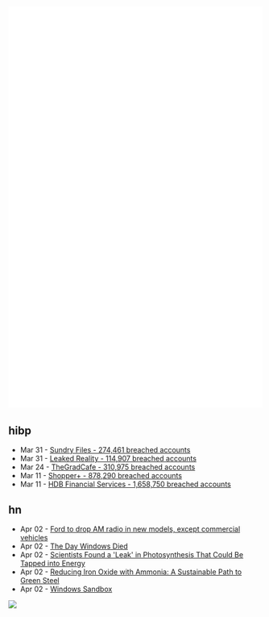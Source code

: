 ![Metrics](https://raw.githubusercontent.com/phixion/phixion/master/metrics.svg)

## hibp

<!--
for https://github.com/phixion/phixion/blob/main/.github/workflows/feeds.yml
-->
<!--START_SECTION:haveibeenpwnd-->
- Mar 31 - [Sundry Files - 274,461 breached accounts](https://haveibeenpwned.com/PwnedWebsites#SundryFiles)
- Mar 31 - [Leaked Reality - 114,907 breached accounts](https://haveibeenpwned.com/PwnedWebsites#LeakedReality)
- Mar 24 - [TheGradCafe - 310,975 breached accounts](https://haveibeenpwned.com/PwnedWebsites#TheGradCafe)
- Mar 11 - [Shopper+ - 878,290 breached accounts](https://haveibeenpwned.com/PwnedWebsites#ShopperPlus)
- Mar 11 - [HDB Financial Services - 1,658,750 breached accounts](https://haveibeenpwned.com/PwnedWebsites#HDBFinancialServices)
<!--END_SECTION:haveibeenpwnd-->

## hn

<!--
for https://github.com/phixion/phixion/blob/main/.github/workflows/feeds.yml
-->
<!--START_SECTION:hn-->
- Apr 02 - [Ford to drop AM radio in new models, except commercial vehicles](https://www.freep.com/story/money/cars/2023/04/01/ford-am-radio-commercial/70062845007/)
- Apr 02 - [The Day Windows Died](https://thomasbandt.com/the-day-windows-died)
- Apr 02 - [Scientists Found a &#x27;Leak&#x27; in Photosynthesis That Could Be Tapped into Energy](https://www.cnet.com/science/scientists-found-a-leak-in-photosynthesis-that-could-fill-humanitys-energy-bucket/)
- Apr 02 - [Reducing Iron Oxide with Ammonia: A Sustainable Path to Green Steel](https://onlinelibrary.wiley.com/doi/10.1002/advs.202300111)
- Apr 02 - [Windows Sandbox](https://learn.microsoft.com/en-us/windows/security/threat-protection/windows-sandbox/windows-sandbox-overview)
<!--END_SECTION:hn-->

<!--
for https://yhype.me
-->
![](https://hit.yhype.me/github/profile?user_id=13013670)
